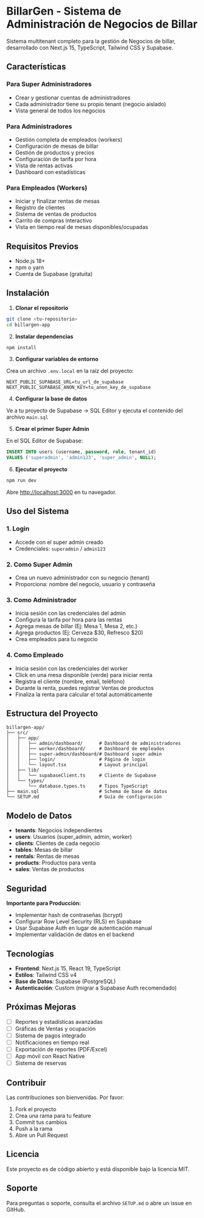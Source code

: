 # BillarGen - Sistema de Administración de Negocios de Billar

Sistema multitenant completo para la gestión de Negocios de billar, desarrollado con Next.js 15, TypeScript, Tailwind CSS y Supabase.

## Características

### Para Super Administradores
- Crear y gestionar cuentas de administradores
- Cada administrador tiene su propio tenant (negocio aislado)
- Vista general de todos los negocios

### Para Administradores
- Gestión completa de empleados (workers)
- Configuración de mesas de billar
- Gestión de productos y precios
- Configuración de tarifa por hora
- Vista de rentas activas
- Dashboard con estadísticas

### Para Empleados (Workers)
- Iniciar y finalizar rentas de mesas
- Registro de clientes
- Sistema de ventas de productos
- Carrito de compras interactivo
- Vista en tiempo real de mesas disponibles/ocupadas

## Requisitos Previos

- Node.js 18+ 
- npm o yarn
- Cuenta de Supabase (gratuita)

## Instalación

1. **Clonar el repositorio**
```bash
git clone <tu-repositorio>
cd billargen-app
```

2. **Instalar dependencias**
```bash
npm install
```

3. **Configurar variables de entorno**

Crea un archivo `.env.local` en la raíz del proyecto:

```env
NEXT_PUBLIC_SUPABASE_URL=tu_url_de_supabase
NEXT_PUBLIC_SUPABASE_ANON_KEY=tu_anon_key_de_supabase
```

4. **Configurar la base de datos**

Ve a tu proyecto de Supabase → SQL Editor y ejecuta el contenido del archivo `main.sql`

5. **Crear el primer Super Admin**

En el SQL Editor de Supabase:

```sql
INSERT INTO users (username, password, role, tenant_id)
VALUES ('superadmin', 'admin123', 'super_admin', NULL);
```

6. **Ejecutar el proyecto**

```bash
npm run dev
```

Abre [http://localhost:3000](http://localhost:3000) en tu navegador.

## Uso del Sistema

### 1. Login
- Accede con el super admin creado
- Credenciales: `superadmin` / `admin123`

### 2. Como Super Admin
- Crea un nuevo administrador con su negocio (tenant)
- Proporciona: nombre del negocio, usuario y contraseña

### 3. Como Administrador
- Inicia sesión con las credenciales del admin
- Configura la tarifa por hora para las rentas
- Agrega mesas de billar (Ej: Mesa 1, Mesa 2, etc.)
- Agrega productos (Ej: Cerveza $30, Refresco $20)
- Crea empleados para tu negocio

### 4. Como Empleado
- Inicia sesión con las credenciales del worker
- Click en una mesa disponible (verde) para iniciar renta
- Registra el cliente (nombre, email, teléfono)
- Durante la renta, puedes registrar Ventas de productos
- Finaliza la renta para calcular el total automáticamente

## Estructura del Proyecto

```
billargen-app/
├── src/
│   ├── app/
│   │   ├── admin/dashboard/      # Dashboard de administradores
│   │   ├── worker/dashboard/     # Dashboard de empleados
│   │   ├── super-admin/dashboard/# Dashboard super admin
│   │   ├── login/                # Página de login
│   │   └── layout.tsx            # Layout principal
│   ├── lib/
│   │   └── supabaseClient.ts     # Cliente de Supabase
│   └── types/
│       └── database.types.ts     # Tipos TypeScript
├── main.sql                      # Schema de base de datos
└── SETUP.md                      # Guía de configuración
```

## Modelo de Datos

- **tenants**: Negocios independientes
- **users**: Usuarios (super_admin, admin, worker)
- **clients**: Clientes de cada negocio
- **tables**: Mesas de billar
- **rentals**: Rentas de mesas
- **products**: Productos para venta
- **sales**: Ventas de productos

## Seguridad

**Importante para Producción:**
- Implementar hash de contraseñas (bcrypt)
- Configurar Row Level Security (RLS) en Supabase
- Usar Supabase Auth en lugar de autenticación manual
- Implementar validación de datos en el backend

## Tecnologías

- **Frontend**: Next.js 15, React 19, TypeScript
- **Estilos**: Tailwind CSS v4
- **Base de Datos**: Supabase (PostgreSQL)
- **Autenticación**: Custom (migrar a Supabase Auth recomendado)

## Próximas Mejoras

- [ ] Reportes y estadísticas avanzadas
- [ ] Gráficas de Ventas y ocupación
- [ ] Sistema de pagos integrado
- [ ] Notificaciones en tiempo real
- [ ] Exportación de reportes (PDF/Excel)
- [ ] App móvil con React Native
- [ ] Sistema de reservas

## Contribuir

Las contribuciones son bienvenidas. Por favor:
1. Fork el proyecto
2. Crea una rama para tu feature
3. Commit tus cambios
4. Push a la rama
5. Abre un Pull Request

## Licencia

Este proyecto es de código abierto y está disponible bajo la licencia MIT.

## Soporte

Para preguntas o soporte, consulta el archivo `SETUP.md` o abre un issue en GitHub.
